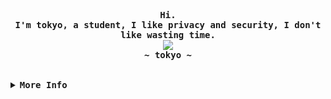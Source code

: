 <!-- tokyo's Aesthetic GitHub Profile -->
<div align="justify">

<!-- Profile -->
<p align="left"><strong></strong></p>
  <p align="center">
    <samp>
      <b>
        Hi.
      <br>
        I'm tokyo, a student, I like privacy and security, I don't like wasting time.
      </b>
      <br>
        <image src="https://readme-typing-svg.herokuapp.com?font=Iosevka&size=16&color=6791c9&center=true&width=410&height=45&lines=tugend+oder+ruhm.">
      <br>
      <b>
        ~ tokyo  ~
      </b>
    </samp>
  </p>
<p align="right"><strong></strong></p>

<br>

<details>
<summary><samp><b>More Info</b></samp></summary>

<h2></h2><br>

<!-- Contact Me -->
<p align="center">
  <samp>
    [<a href="https://twitter.com/itsmaybetokyo">twitter</a>]
    [<a href="https://instagram.com/itsmaybetokyo">instagram</a>]
    [<a href="mailto:999tokyo@criptext.com">e-mail</a>]
  </samp>
</p>

</details>
</div>
